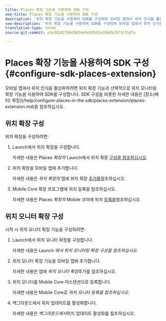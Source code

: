 ```yaml
---
title: Places 확장 기능을 사용하여 SDK 구성
seo-title: Places 확장 기능을 사용하여 SDK 구성
description: '위치 확장 기능을 사용하여 SDK를 구성하여 모바일 앱에서 위치 인식을 활성화할 수 있습니다. '
seo-description: '위치 확장 기능을 사용하여 SDK를 구성하여 모바일 앱에서 위치 인식을 활성화할 수 있습니다. '
translation-type: tm+mt
source-git-commit: a2e30282789d9834e5c65502e28ddb25f3c55dfa

---
```



# Places 확장 기능을 사용하여 SDK 구성 {#configure-sdk-places-extension}

모바일 앱에서 위치 인식을 활성화하려면 위치 확장 기능과 선택적으로 위치 모니터링 확장 기능을 사용하여 SDK를 구성합니다. SDK 구성을 비롯한 자세한 내용은 [장소(베타) 확장](/help/configure-places-in-the sdk/places-extension/places-extension.md)을 참조하십시오.

## 위치 확장 구성

위치 확장을 구성하려면:

1. Launch에서 위치 확장을 구성합니다.

   자세한 내용은 Places *확장의* Launch에서 위치 확장 [구성을 참조하십시오](/help/places-ext-aep-sdks/places-extension/places-extension.md).

1. 위치 확장을 모바일 앱에 추가합니다.

   자세한 내용은 *위치 확장의* 앱에 위치 확장 [추가를](/help/places-ext-aep-sdks/places-extension/places-extension.md)참조하십시오.

1. Mobile Core 확장 프로그램에 위치 등록을 참조하십시오.

   자세한 내용은 Places *확장의* Mobile 코어에 위치 [등록을](/help/places-ext-aep-sdks/places-extension/places-extension.md)참조하십시오.

## 위치 모니터 확장 구성

시작 시 위치 모니터 확장 기능을 구성하려면:

1. Launch에서 위치 모니터 확장을 구성합니다.

   자세한 내용은 Launch *에서 위치 모니터링 확장 구성을 참조하십시오*.

1. 위치 모니터 확장 기능을 모바일 앱에 추가합니다.

   자세한 내용은 앱에 *위치 모니터 확장*&#x200B;추가를 참조하십시오.

1. 위치 모니터를 Mobile Core 익스텐션으로 등록합니다.

   자세한 내용은 Mobile Core로 *위치 모니터 등록을 참조하십시오*.

1. 백그라운드에서 위치 업데이트를 활성화합니다.

   자세한 내용은 *백그라운드에서*&#x200B;위치 업데이트 활성화를 참조하십시오.
